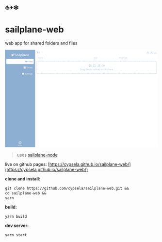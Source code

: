 ### ⛵✈🕸
# sailplane-web
web app for shared folders and files

![homepage](./imgs/homepage.png?raw=true)

> uses [sailplane-node](https://github.com/cypsela/sailplane-node)

live on github pages: [https://cypsela.github.io/sailplane-web/](https://cypsela.github.io/sailplane-web/)

**clone and install:**
```
git clone https://github.com/cypsela/sailplane-web.git &&
cd sailplane-web &&
yarn
```

**build:**
```
yarn build
```

**dev server:**
```
yarn start
```
